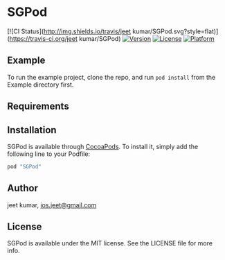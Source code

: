 # SGPod

[![CI Status](http://img.shields.io/travis/jeet kumar/SGPod.svg?style=flat)](https://travis-ci.org/jeet kumar/SGPod)
[![Version](https://img.shields.io/cocoapods/v/SGPod.svg?style=flat)](http://cocoapods.org/pods/SGPod)
[![License](https://img.shields.io/cocoapods/l/SGPod.svg?style=flat)](http://cocoapods.org/pods/SGPod)
[![Platform](https://img.shields.io/cocoapods/p/SGPod.svg?style=flat)](http://cocoapods.org/pods/SGPod)

## Example

To run the example project, clone the repo, and run `pod install` from the Example directory first.

## Requirements

## Installation

SGPod is available through [CocoaPods](http://cocoapods.org). To install
it, simply add the following line to your Podfile:

```ruby
pod "SGPod"
```

## Author

jeet kumar, ios.jeet@gmail.com

## License

SGPod is available under the MIT license. See the LICENSE file for more info.
